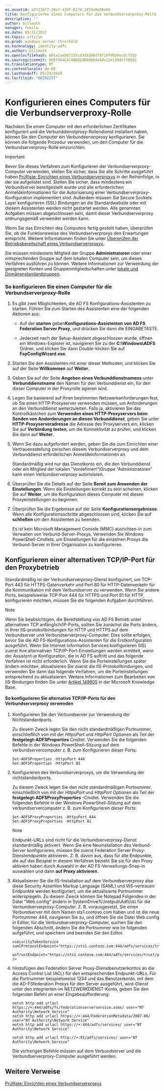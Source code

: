 ```yaml
---
ms.assetid: a2f23877-30a7-439f-817d-387da9e00e86
title: Konfigurieren eines Computers für die Verbundserverproxy-Rolle
description: ''
author: billmath
manager: femila
ms.date: 05/31/2017
ms.topic: article
ms.prod: windows-server-threshold
ms.technology: identity-adfs
ms.author: billmath
ms.openlocfilehash: b01e2ae567155cd3d53d6d7972bfd0b9ec0cf51b
ms.sourcegitcommit: 0b5fd4dc4148b92480db04e4dc22e139dcff8582
ms.translationtype: MT
ms.contentlocale: de-DE
ms.lasthandoff: 05/24/2019
ms.locfileid: "66192277"
---
```

# <a name="configure-a-computer-for-the-federation-server-proxy-role"></a>Konfigurieren eines Computers für die Verbundserverproxy-Rolle

Nachdem Sie einen Computer mit den erforderlichen Zertifikaten konfiguriert und die Verbunddienstproxy-Rollendienst installiert haben, können Sie den Computer ein Verbundserverproxy konfigurieren. Sie können die folgende Prozedur verwenden, um den Computer für die Verbundserverproxy-Rolle einzurichten.  
  
> [!IMPORTANT]  
> Bevor Sie dieses Verfahren zum Konfigurieren der Verbundserverproxy-Computer verwenden, stellen Sie sicher, dass Sie alle Schritte ausgeführt haben [Prüfliste: Einrichten eines Verbundserverproxys](Checklist--Setting-Up-a-Federation-Server-Proxy.md) in der Reihenfolge, in der sie aufgelistet sind. Stellen Sie sicher, dass mindestens ein Verbundserver bereitgestellt wurde und alle erforderlichen Anmeldeinformationen für die Autorisierung einer Verbundserverproxy-Konfiguration implementiert sind. Außerdem müssen Sie Secure Sockets Layer konfigurieren \(SSL\) Bindungen an die Standardwebsite oder mit diesem Assistenten werden nicht gestartet werden. Alle genannten Aufgaben müssen abgeschlossen sein, damit dieser Verbundserverproxy ordnungsgemäß verwendet werden kann.  
  
Wenn Sie das Einrichten des Computers fertig gestellt haben, überprüfen Sie, ob die Funktionsweise des Verbundserverproxys den Erwartungen entspricht. Weitere Informationen finden Sie unter [Überprüfen der Betriebsbereitschaft eines Verbundserverproxys](Verify-That-a-Federation-Server-Proxy-Is-Operational.md).  
  
Sie müssen mindestens Mitglied der Gruppe **Administratoren** oder einer entsprechenden Gruppe auf dem lokalen Computer sein, um dieses Verfahren ausführen zu können.  Weitere Informationen zur Verwendung der geeigneten Konten und Gruppenmitgliedschaften unter [lokale und Domänenstandardgruppen](https://go.microsoft.com/fwlink/?LinkId=83477).   
  
### <a name="to-configure-a-computer-for-the-federation-server-proxy-role"></a>So konfigurieren Sie einen Computer für die Verbundserverproxy-Rolle  
  
1.  Es gibt zwei Möglichkeiten, die AD FS Konfigurations-Assistenten zu starten. Führen Sie zum Starten des Assistenten eine der folgenden Aktionen aus:  
  
    -   Auf der **starten** geben**Konfigurations-Assistenten von AD FS Federation Server Proxy**, und drücken Sie dann die EINGABETASTE.  
  
    -   Jederzeit nach der Setup-Assistent abgeschlossen wurde, öffnen ein Windows-Explorer ist, navigieren Sie zu der **C:\\Windows\\ADFS** Ordner, und klicken Sie dann Double\-klicken Sie auf **FspConfigWizard.exe**.  
  
2.  Starten Sie den Assistenten mit einer dieser Methoden, und klicken Sie auf der Seite **Willkommen** auf **Weiter**.  
  
3.  Geben Sie auf der Seite **Angeben eines Verbunddienstnamens** unter **Verbunddienstname** den Namen für den Verbunddienst ein, für den dieser Computer in der Proxyrolle agieren wird.  
  
4.  Legen Sie basierend auf Ihren bestimmten Netzwerkanforderungen fest, ob Sie einen HTTP-Proxyserver verwenden müssen, um Anforderungen an den Verbunddienst weiterzuleiten. Falls ja, aktivieren Sie das Kontrollkästchen zum **Verwenden eines HTTP-Proxyservers beim Senden von Andorderungen an diesen Verbunddienst**, geben Sie unter **HTTP-Proxyserveradresse** die Adresse des Proxyservers ein, klicken Sie auf **Verbindung testen**, um die Konnektivität zu prüfen, und klicken Sie dann auf **Weiter**.  
  
5.  Wenn Sie dazu aufgefordert werden, geben Sie die zum Einrichten einer Vertrauensstellung zwischen diesem Verbundserverproxy und dem Verbunddienst erforderlichen Anmeldeinformationen an.  
  
    Standardmäßig wird nur das Dienstkonto ein, die den Verbunddienst oder ein Mitglied der lokalen "Vordefiniert"\\Gruppe "Administratoren" kann einen Verbundserverproxy autorisieren.  
  
6.  Überprüfen Sie die Details auf der Seite **Bereit zum Anwenden der Einstellungen**. Wenn die Einstellungen korrekt zu sein scheinen, klicken Sie auf **Weiter**, um die Konfiguration dieses Computer mit diesen Proxyeinstellungen zu beginnen.  
  
7.  Überprüfen Sie die Ergebnisse auf der Seite **Konfigurationsergebnisse**. Wenn alle Konfigurationsschritte abgeschlossen sind, klicken Sie auf **schließen** um den Assistenten zu beenden.  
  
    Es ist kein Microsoft Management Console \(MMC\) ausrichten\-in zum Verwalten von Verbund-Server-Proxys. Verwenden Sie Windows PowerShell-Cmdlets, um Einstellungen für die einzelnen Proxys die Verbund-Server in Ihrer Organisation zu konfigurieren.  
  
## <a name="configuring-an-alternate-tcpip-port-for-proxy-operations"></a>Konfigurieren einer alternativen TCP\/IP-Port für den Proxybetrieb  
Standardmäßig ist der Verbundserverproxy-Dienst konfiguriert, um TCP-Port 443 für HTTPS-Datenverkehr und Port 80 für HTTP-Datenverkehr für die Kommunikation mit dem Verbundserver zu verwenden. Wenn Sie andere Ports, beispielsweise TCP-Port 444 für HTTPS und Port 81 für HTTP, konfigurieren möchten, müssen Sie die folgenden Aufgaben durchführen.  
  
> [!NOTE]  
> Wenn Sie beabsichtigen, die Bereitstellung von AD FS Betrieb unter alternativen TCP anfänglich\/IP-Ports, sollten Sie zunächst die Ports ändern, in Ihrer IIS-protokollbindungen für HTTP und HTTPS auf dem Verbundserver und Verbundserverproxy-Computer. Dies sollte erfolgen, bevor Sie die AD FS-Konfigurations-Assistenten für die Erstkonfiguration ausgeführt. Wenn Sie Internet Information Services konfigurieren \(IIS\) zuerst Ihre alternativen TCP\/IP-Port-Einstellungen werden ermittelt, wenn der Assistent\-je Konfiguration, die in AD FS auftritt und das folgende Verfahren ist nicht erforderlich. Wenn Sie die Porteinstellungen später ändern möchten, aktualisieren Sie zuerst die IIS-Protokollbindungen, und verwenden Sie dann das folgende Verfahren, um die Porteinstellungen entsprechend zu aktualisieren. Weitere Informationen zum Bearbeiten von IIS-Bindungen finden Sie unter [Artikel 149605](https://go.microsoft.com/fwlink/?LinkId=190275) in der Microsoft Knowledge Base.  
  
#### <a name="to-configure-alternate-tcpip-ports-for-the-federation-server-proxy-to-use"></a>So konfigurieren Sie alternative TCP\/IP-Ports für den Verbundserverproxy verwenden  
  
1.  Konfigurieren Sie den Verbundserver zur Verwendung der Nichtstandardports.  
  
    Zu diesem Zweck legen Sie den nicht standardmäßigen Portnummer, einschließlich von mit der *HttpsPort* und *HttpPort* Optionen als Teil der **festgelegt\-ADFSProperties** Cmdlet. Verwenden Sie die folgenden Befehle in der Windows PowerShell-Sitzung auf dem verbundservercomputer z. B. zum Konfigurieren dieser Ports:  
  
    ```  
    Set-ADFSProperties -HttpsPort 444  
    Set-ADFSProperties -HttpPort 81  
    ```  
  
2.  Konfigurieren des Verbundserverproxys, um die Verwendung der nichtstandardports.  
  
    Zu diesem Zweck legen Sie den nicht standardmäßigen Portnummer, einschließlich von mit der *HttpsPort* und *HttpPort* Optionen als Teil der **festgelegt\-ADFSProxyProperties** -Cmdlet. Verwenden Sie die folgenden Befehle in der Windows PowerShell-Sitzung auf dem verbundservercomputer z. B. zum Konfigurieren dieser Ports:  
  
    ```  
    Set-ADFSProxyProperties -HttpsPort 444  
    Set-ADFSProxyProperties -HttpPort 81  
    ```  
  
    > [!NOTE]  
    > Endpunkt-URLs sind nicht für die Verbundserverproxy-Dienst standardmäßig aktiviert. Wenn Sie eine Neuinstallation des Verbund-Server konfigurieren, müssen Sie zuerst Federation Server Proxy-Dienstendpunkte aktivieren. Z. B. davon aus, dass für alle Endpunkte, die auf das Beispiel in diesem Verfahren bezieht Sie sie für den Proxy aktiviert haben durch Auswahl in der AD FS-Verwaltungs-Snap\-in auswählen und dann **auf Proxy aktivieren**.  
  
3.  Aktualisieren Sie die IIS-Installation auf dem Verbundserverproxy also diese Security Assertion Markup Language \(SAML\) und WS\-vertrauen Endpunkte werden konfiguriert, um die aktualisierte Portnummer widerspiegeln. Zu diesem Zweck können Sie Notepad Folgendes in der Datei "Web.config" ändern in SystemDrive%\\Inetpub\\Adfs\\ls\\ für die Verbundserverproxy-Computer. Z. B. vorausgesetzt, Sie einen Verbundserver mit dem Namen sts1.contoso.com haben und ist die neue Portnummer 444, navigieren Sie zu, und öffnen Sie die Datei Web.config in Editor, für die Verbundserverproxy-Computer, suchen Sie den folgenden Abschnitt, ändern Sie die Portnummer wie Im folgenden aufgeführt, und speichern und beenden Sie den Editor.  
  
    ```  
    <securityTokenService samlProtocolEndpoint="https://sts1.contoso.com:444/adfs/services/trust/samlprotocol/proxycertificatetransport"  
          wsTrustEndpoint="https://sts1.contoso.com:444/adfs/services/trust/proxycertificatetransport" />  
    ```  
  
4.  Hinzufügen des Federation Server Proxy-Dienstbenutzerkontos an die Access Control List \(ACL\) für den entsprechenden Endpunkt-URLs. Für die Portnummer beispielsweise 1234 und das Benutzerkonto, mit dem die AD-FSfederation Proxys für den Server ausgeführt, wird-Dienst unter den integrierten\-im NETZWERKDIENST-Konto, geben Sie den folgenden Befehl an einer Eingabeaufforderung:  
  
    ```  
    netsh http add urlacl https://+:444/adfs/fs/federationserverservice.asmx/ user="NT Authority\Network Service"  
    netsh http add urlacl https://+:444/FederationMetadata/2007-06/ user="NT Authority\Network Service"  
    netsh http add urlacl https://+:444/adfs/services/ user="NT Authority\Network Service"  
  
    netsh http add urlacl http://+:81/adfs/services/ user="NT Authority\Network Service"  
    ```  
  
    Die vorherigen Befehle müssen auf dem Verbundserver und die Verbundserverproxy-Computer ausgeführt werden.  
  
## <a name="additional-references"></a>Weitere Verweise  
[Prüfliste: Einrichten eines Verbundserverproxys](Checklist--Setting-Up-a-Federation-Server-Proxy.md)  
  

